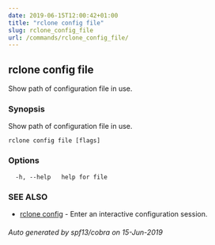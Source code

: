 ```yaml
---
date: 2019-06-15T12:00:42+01:00
title: "rclone config file"
slug: rclone_config_file
url: /commands/rclone_config_file/
---
```

## rclone config file

Show path of configuration file in use.

### Synopsis

Show path of configuration file in use.

```
rclone config file [flags]
```

### Options

```
  -h, --help   help for file
```

### SEE ALSO

* [rclone config](/commands/rclone_config/)	 - Enter an interactive configuration session.

###### Auto generated by spf13/cobra on 15-Jun-2019

